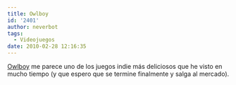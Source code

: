 ```yaml
---
title: Owlboy
id: '2401'
author: neverbot
tags:
  - Videojuegos
date: 2010-02-28 12:16:35
---
```


[Owlboy](http://www.dpadstudio.com/default.asp?template=project&id=2) me parece uno de los juegos indie más deliciosos que he visto en mucho tiempo (y que espero que se termine finalmente y salga al mercado).